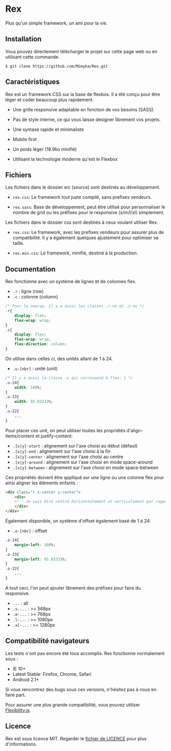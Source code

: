 Rex
===

Plus qu'un simple framework, un ami pour la vie.

Installation
------------

Vous pouvez directement télécharger le projet sur cette page web ou en utilisant cette commande.

```shell
$ git clone https://github.com/Mimyka/Rex.git
```

Caractéristiques
----------------

Rex est un framework CSS sur la base de flexbox.
Il a été conçu pour être léger et coder beaucoup plus rapidement.

* Une grille responsive adaptable en fonction de vos besoins (SASS).

* Pas de style interne, ce qui vous laisse designer librement vos projets.

* Une syntaxe rapide et minimaliste

* Mobile first

* Un poids léger (18.9ko minifié)

* Utilisant la technologie moderne qu'est le Flexbox

Fichiers
--------

Les fichiers dans le dossier src (source) sont destinés au développement.

* `rex.css`: Le framework tout juste compilé, sans prefixes vendeurs.

* `rex.sass`: Base de développement, peut être utilisé pour personnaliser
le nombre de grid ou les préfixes pour le responsive (s/m/l/xl) simplement.

Les fichiers dans le dossier css sont destinés à ceux voulant utiliser Rex.

* `rex.css`: Le framework, avec les prefixes vendeurs pour assurer plus de compatibilité.
Il y a également quelques ajustement pour optimiser sa taille.

* `rex.min.css`: Le framework, minifié, destiné à la production.

Documentation
-------------

Rex fonctionne avec un système de lignes et de colonnes flex.
* `.r` : ligne (row)
* `.c` : colonne (column)

``` css
/* Pour le nowrap, il y a aussi les classes .r-no et .c-no */
.r{
    display: flex;
    flex-wrap: wrap;
}
.c{
    display: flex;
    flex-wrap: wrap;
    flex-direction: column;
}
```

On utilise dans celles ci, des unités allant de 1 à 24.
* `.u-[nbr]` : unité (unit)

``` css
/* Il y a aussi la classe .u qui correspond à flex: 1 */
.u-24{
    width: 100%;
}
.u-23{
    width: 95.83333%;     
}
.u-22{
    ...
}
```

Pour placer ces unit, on peut utiliser toutes les propriétés d'align-items/content et justify-content:
* `.[x|y]-start` : alignement sur l'axe choisi au début (défaut)
* `.[x|y]-end` : alignement sur l'axe choisi à la fin
* `.[x|y]-center` : alignement sur l'axe choisi au centre
* `.[x|y]-around` : alignement sur l'axe choisi en mode space-around
* `.[x|y]-between` : alignement sur l'axe choisi en mode space-between

Ces propriétés doivent être appliqué sur une ligne ou une colonne flex pour ainsi aligner les éléments enfants :

``` html
<div class="r x-center y-center">
    <div>
	<!-- Je vais être centré horizontalement et verticalement par rapport à mon parent -->
    </div>
</div>
```

Également disponible, un système d'offset également basé de 1 à 24:
* `.o-[nbr]` : offset

``` css
.o-24{
    margin-left: 100%;
}
.o-23{
    margin-left: 95.83333%;     
}
.o-22{
    ...
}
```

A tout ceci, l'on peut ajouter librement des préfixes pour faire du responsive.
* `...` : all
* `.s-...` : >= 568px
* `.m-...` : >= 768px
* `.l-...` : >= 1080px
* `.xl-...` : >= 1280px


Compatibilité navigateurs
-------------------------

Les tests n'ont pas encore été tous accomplis.
Rex fonctionne normalement sous :

* IE 10+
* Latest Stable: Firefox, Chrome, Safari
* Android 2.1+

Si vous rencontrez des bugs sous ces versions, n'hésitez pas à nous en faire part.

Pour assurer une plus grande compatibilité, vous pouvez utiliser [Flexibility.js][].

[Flexibility.js]: https://github.com/jonathantneal/flexibility

Licence
-------

Rex est sous licence MIT.
Regarder le [fichier de LICENCE][] pour plus d'informations.


[fichier de LICENCE]: https://github.com/Mimyka/Rex/blob/master/LICENSE
